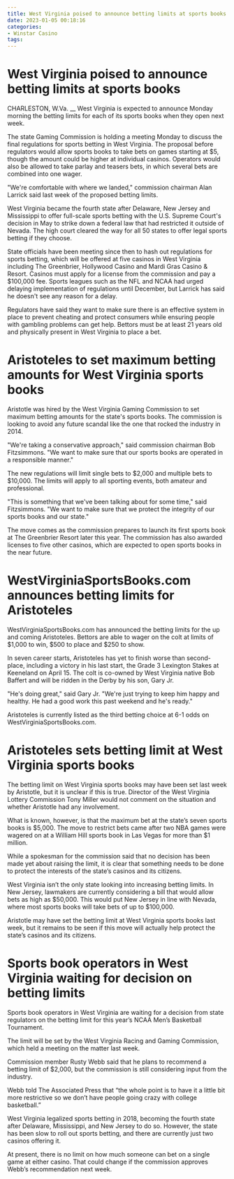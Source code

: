 ```yaml
---
title: West Virginia poised to announce betting limits at sports books
date: 2023-01-05 00:18:16
categories:
- Winstar Casino
tags:
---
```



#  West Virginia poised to announce betting limits at sports books

CHARLESTON, W.Va. __ West Virginia is expected to announce Monday morning the betting limits for each of its sports books when they open next week.

The state Gaming Commission is holding a meeting Monday to discuss the final regulations for sports betting in West Virginia. The proposal before regulators would allow sports books to take bets on games starting at $5, though the amount could be higher at individual casinos. Operators would also be allowed to take parlay and teasers bets, in which several bets are combined into one wager.

"We're comfortable with where we landed," commission chairman Alan Larrick said last week of the proposed betting limits.

West Virginia became the fourth state after Delaware, New Jersey and Mississippi to offer full-scale sports betting with the U.S. Supreme Court's decision in May to strike down a federal law that had restricted it outside of Nevada. The high court cleared the way for all 50 states to offer legal sports betting if they choose.

State officials have been meeting since then to hash out regulations for sports betting, which will be offered at five casinos in West Virginia including The Greenbrier, Hollywood Casino and Mardi Gras Casino & Resort. Casinos must apply for a license from the commission and pay a $100,000 fee. Sports leagues such as the NFL and NCAA had urged delaying implementation of regulations until December, but Larrick has said he doesn't see any reason for a delay.

Regulators have said they want to make sure there is an effective system in place to prevent cheating and protect consumers while ensuring people with gambling problems can get help. Bettors must be at least 21 years old and physically present in West Virginia to place a bet.

#  Aristoteles to set maximum betting amounts for West Virginia sports books

Aristotle was hired by the West Virginia Gaming Commission to set maximum betting amounts for the state's sports books. The commission is looking to avoid any future scandal like the one that rocked the industry in 2014.

"We're taking a conservative approach," said commission chairman Bob Fitzsimmons. "We want to make sure that our sports books are operated in a responsible manner."

The new regulations will limit single bets to $2,000 and multiple bets to $10,000. The limits will apply to all sporting events, both amateur and professional.

"This is something that we've been talking about for some time," said Fitzsimmons. "We want to make sure that we protect the integrity of our sports books and our state."

The move comes as the commission prepares to launch its first sports book at The Greenbrier Resort later this year. The commission has also awarded licenses to five other casinos, which are expected to open sports books in the near future.

#  WestVirginiaSportsBooks.com announces betting limits for Aristoteles

WestVirginiaSportsBooks.com has announced the betting limits for the up and coming Aristoteles. Bettors are able to wager on the colt at limits of $1,000 to win, $500 to place and $250 to show.

In seven career starts, Aristoteles has yet to finish worse than second-place, including a victory in his last start, the Grade 3 Lexington Stakes at Keeneland on April 15. The colt is co-owned by West Virginia native Bob Baffert and will be ridden in the Derby by his son, Gary Jr.

"He's doing great," said Gary Jr. "We're just trying to keep him happy and healthy. He had a good work this past weekend and he's ready."

Aristoteles is currently listed as the third betting choice at 6-1 odds on WestVirginiaSportsBooks.com.

#  Aristoteles sets betting limit at West Virginia sports books

The betting limit on West Virginia sports books may have been set last week by Aristotle, but it is unclear if this is true. Director of the West Virginia Lottery Commission Tony Miller would not comment on the situation and whether Aristotle had any involvement.

What is known, however, is that the maximum bet at the state’s seven sports books is $5,000. The move to restrict bets came after two NBA games were wagered on at a William Hill sports book in Las Vegas for more than $1 million.

While a spokesman for the commission said that no decision has been made yet about raising the limit, it is clear that something needs to be done to protect the interests of the state’s casinos and its citizens.

West Virginia isn’t the only state looking into increasing betting limits. In New Jersey, lawmakers are currently considering a bill that would allow bets as high as $50,000. This would put New Jersey in line with Nevada, where most sports books will take bets of up to $100,000.

Aristotle may have set the betting limit at West Virginia sports books last week, but it remains to be seen if this move will actually help protect the state’s casinos and its citizens.

#  Sports book operators in West Virginia waiting for decision on betting limits

Sports book operators in West Virginia are waiting for a decision from state regulators on the betting limit for this year’s NCAA Men’s Basketball Tournament.

The limit will be set by the West Virginia Racing and Gaming Commission, which held a meeting on the matter last week.

Commission member Rusty Webb said that he plans to recommend a betting limit of $2,000, but the commission is still considering input from the industry.

Webb told The Associated Press that “the whole point is to have it a little bit more restrictive so we don’t have people going crazy with college basketball.”

West Virginia legalized sports betting in 2018, becoming the fourth state after Delaware, Mississippi, and New Jersey to do so. However, the state has been slow to roll out sports betting, and there are currently just two casinos offering it.

At present, there is no limit on how much someone can bet on a single game at either casino. That could change if the commission approves Webb’s recommendation next week.
